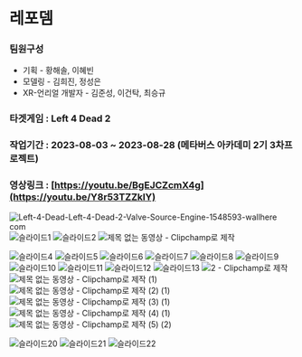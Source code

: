 # 레포뎀 
### 팀원구성
+ 기획 - 황해솔, 이혜빈
+ 모델링 - 김희진, 정성은
+ XR-언리얼 개발자 - 김준성, 이건탁, 최승규
### 타겟게임 : Left 4 Dead 2
### 작업기간 : 2023-08-03 ~ 2023-08-28 (메타버스 아카데미 2기 3차프로젝트)
### 영상링크 : [https://youtu.be/BgEJCZcmX4g](https://youtu.be/Y8r53TZZkIY)

![Left-4-Dead-Left-4-Dead-2-Valve-Source-Engine-1548593-wallhere com](https://github.com/wow2658/wow2658/assets/34699039/48920005-27db-4335-9057-7d7c4a4d31c0)
![슬라이드1](https://github.com/wow2658/Left4Dead2_UE52/assets/34699039/e3866d04-a900-4c8b-a7c2-e256be63bfaa)
![슬라이드2](https://github.com/wow2658/Left4Dead2_UE52/assets/34699039/42613c7c-5bda-44fb-9905-060425bb5ff0)
![제목 없는 동영상 - Clipchamp로 제작](https://github.com/wow2658/Left4Dead2_UE52/assets/34699039/38b98138-298e-4a4c-bfb5-ff28e3b1ed5a)



![슬라이드4](https://github.com/wow2658/Left4Dead2_UE52/assets/34699039/dec7a7fd-aa21-4c0e-974f-1a52e08b883b)
![슬라이드5](https://github.com/wow2658/Left4Dead2_UE52/assets/34699039/21f067b4-abb2-451a-ba7b-a387c6215e17)
![슬라이드6](https://github.com/wow2658/Left4Dead2_UE52/assets/34699039/408af24d-3687-4ec4-ba6c-1b148489e756)
![슬라이드7](https://github.com/wow2658/Left4Dead2_UE52/assets/34699039/c02d70b7-4310-49fc-8042-34370f0103d8)
![슬라이드8](https://github.com/wow2658/Left4Dead2_UE52/assets/34699039/a32a5bfb-0be4-4c0f-bd1f-5b9beb59ba2b)
![슬라이드9](https://github.com/wow2658/Left4Dead2_UE52/assets/34699039/916d75e1-bfd1-466e-ba58-68ec48c48c10)
![슬라이드10](https://github.com/wow2658/Left4Dead2_UE52/assets/34699039/9b28a52f-40b0-4691-897e-1f1d0da02eb5)
![슬라이드11](https://github.com/wow2658/Left4Dead2_UE52/assets/34699039/6cc9e3bd-08ab-4023-9fd3-a0652da9895d)
![슬라이드12](https://github.com/wow2658/Left4Dead2_UE52/assets/34699039/84ed9e9f-e17c-466a-a873-99eba67c31a7)
![슬라이드13](https://github.com/wow2658/Left4Dead2_UE52/assets/34699039/a736d6e8-ab5e-4ef8-9b5c-f24bb29614a9)
![2 - Clipchamp로 제작](https://github.com/wow2658/Left4Dead2_UE52/assets/34699039/5cb1aa8a-8d9f-4be2-a1c9-591ff6cd467e)
![제목 없는 동영상 - Clipchamp로 제작 (1)](https://github.com/wow2658/Left4Dead2_UE52/assets/34699039/9be2613b-7d5e-42a4-9284-cec4a9f10042)
![제목 없는 동영상 - Clipchamp로 제작 (2) (1)](https://github.com/wow2658/Left4Dead2_UE52/assets/34699039/29abb757-5244-424f-a400-8be2c1d1a723)
![제목 없는 동영상 - Clipchamp로 제작 (3) (1)](https://github.com/wow2658/Left4Dead2_UE52/assets/34699039/a5d5bae1-a7bd-4f14-bac8-60f0a97665e6)
![제목 없는 동영상 - Clipchamp로 제작 (4) (1)](https://github.com/wow2658/Left4Dead2_UE52/assets/34699039/95e5ab66-f291-4b1a-9c54-92d7e0fcb477)
![제목 없는 동영상 - Clipchamp로 제작 (5) (2)](https://github.com/wow2658/Left4Dead2_UE52/assets/34699039/03a962b3-eb69-49a0-8196-d3a5970a87f5)

![슬라이드20](https://github.com/wow2658/Left4Dead2_UE52/assets/34699039/eb7d966a-8347-420d-a145-22369b2585c1)
![슬라이드21](https://github.com/wow2658/Left4Dead2_UE52/assets/34699039/3e8edd5d-1c29-4d13-92dd-4f39f8dbe7b1)
![슬라이드22](https://github.com/wow2658/Left4Dead2_UE52/assets/34699039/6a6eed1e-5f6f-4005-8b6a-2b23b4403341)

